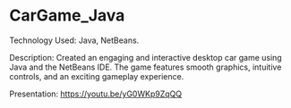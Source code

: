 # CarGame_Java
Technology Used: Java, NetBeans. 

Description: Created an engaging and interactive desktop car game using Java and the NetBeans IDE. The game features smooth graphics, intuitive controls, and an exciting gameplay experience.

Presentation: https://youtu.be/yG0WKp9ZqQQ

